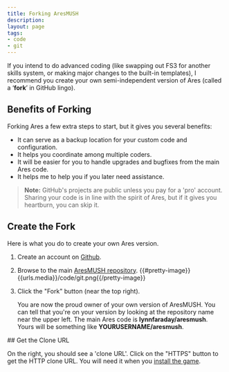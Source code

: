 ```yaml
---
title: Forking AresMUSH
description:
layout: page
tags: 
- code
- git
---
```


If you intend to do advanced coding (like swapping out FS3 for another skills system, or making major changes to the built-in templates), I recommend you create your own semi-independent version of Ares (called a ‘**fork**’ in GitHub lingo). 

## Benefits of Forking

Forking Ares a few extra steps to start, but it gives you several benefits:

* It can serve as a backup location for your custom code and configuration.
* It helps you coordinate among multiple coders.
* It will be easier for you to handle upgrades and bugfixes from the main Ares code.
* It helps me to help you if you later need assistance.

> **Note:** GitHub's projects are public unless you pay for a 'pro' account.  Sharing your code is in line with the spirit of Ares, but if it gives you heartburn, you can skip it.

## Create the Fork

Here is what you do to create your own Ares version.

1. Create an account on [Github](https://www.github.com).
2. Browse to the main [AresMUSH repository](https://github.com/lynnfaraday/aresmush).
    {{#pretty-image}}{{urls.media}}/code/git.png{{/pretty-image}}
3. Click the "Fork" button (near the top right).

    You are now the proud owner of your own version of AresMUSH.  You can tell that you're on your version by looking at the repository name near the upper left.  The main Ares code is **lynnfaraday/aresmush**.  Yours will be something like  **YOURUSERNAME/aresmush**.    

<a name="clone-url">
## Get the Clone URL

On the right, you should see a 'clone URL'. Click on the "HTTPS" button to get the HTTP clone URL. You will need it when you [install the game](/install-ares/install-game).